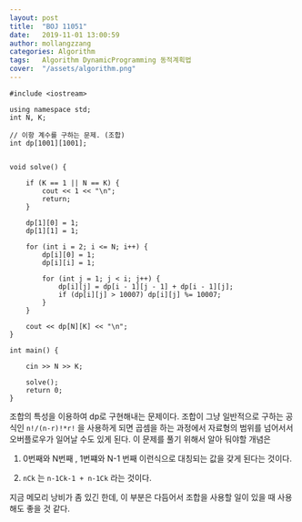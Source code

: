 ```yaml
---
layout: post
title:  "BOJ 11051"
date:   2019-11-01 13:00:59
author: mollangzzang
categories: Algorithm
tags:	Algorithm DynamicProgramming 동적계획법
cover:  "/assets/algorithm.png"
---
```


```
#include <iostream>

using namespace std;
int N, K;

// 이항 계수를 구하는 문제. (조합)
int dp[1001][1001];


void solve() {

	if (K == 1 || N == K) {
		cout << 1 << "\n";
		return;
	}
	
	dp[1][0] = 1;
	dp[1][1] = 1;

	for (int i = 2; i <= N; i++) {
		dp[i][0] = 1;
		dp[i][i] = 1;

		for (int j = 1; j < i; j++) {
			dp[i][j] = dp[i - 1][j - 1] + dp[i - 1][j];
			if (dp[i][j] > 10007) dp[i][j] %= 10007;
		}
	}

	cout << dp[N][K] << "\n";
}

int main() {

	cin >> N >> K;

	solve();
	return 0;
}
```

조합의 특성을 이용하여 dp로 구현해내는 문제이다. 조합이 그냥 일반적으로 구하는 공식인 `n!/(n-r)!*r!` 을 사용하게 되면 곱셈을 하는 과정에서 자료형의 범위를 넘어서서 오버플로우가 일어날 수도 있게 된다. 이 문제를 풀기 위해서 알아 둬야할 개념은

1. 0번째와 N번째 , 1번쨰와 N-1 번째 이런식으로 대칭되는 값을 갖게 된다는 것이다.

2. `nCk` 는 `n-1Ck-1 + n-1Ck` 라는 것이다.

지금 메모리 낭비가 좀 있긴 한데, 이 부분은 다듬어서 조합을 사용할 일이 있을 때 사용해도 좋을 것 같다.